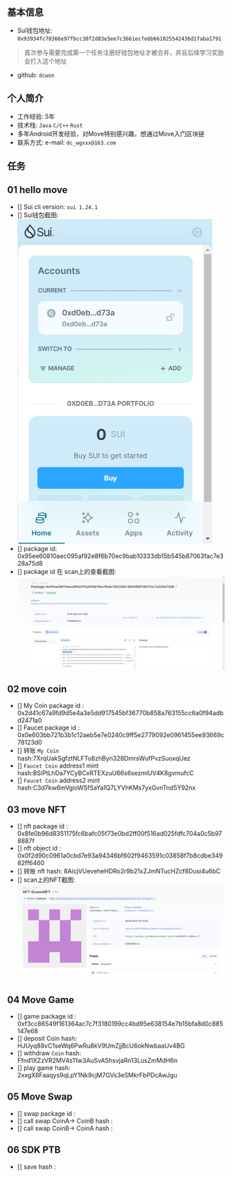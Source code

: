 ## 基本信息
- Sui钱包地址: `0x93934fc70366e97fbcc30f2d83e5ee7c3661ecfe6b661025542436d1faba1791`
> 首次参与需要完成第一个任务注册好钱包地址才被合并，并且后续学习奖励会打入这个地址
- github: `dcwon`

## 个人简介
- 工作经验: 5年
- 技术栈: `Java` `C/C++` `Rust`
- 多年Android开发经验，对Move特别感兴趣，想通过Move入门区块链
- 联系方式: e-mail: `dc_wgxxx@163.com` 

## 任务

##   01 hello move  
- [] Sui cli version: `sui 1.24.1`
- [] Sui钱包截图: ![Sui钱包截图](./images/sui_wallet.png)
- [] package id: 0x95ee60810aec095af92e8f6b70ec9bab10333db15b545b87063fac7e328a75d8
- [] package id 在 scan上的查看截图:![Scan截图](./images/package_id.png)

##   02 move coin
- [] My Coin package id : 0x2d41c67a9fd9d5e4a3e5dd917545bf36770b858a763155cc6a0f94adbd2471a0
- [] Faucet package id : 0x0e603bb721b3b1c12aeb5e7e0240c9ff5e2779092e0961455ee93669c78123d0
- [] 转账 `My Coin` hash:7XrqUakSgfztNLFTo8zhByn328DmrsWufPvzSuoxqUez
- [] `Faucet Coin` address1 mint hash:BSiPtLhDa7YCyBCxRTEXzuU66s6sezmiUV4K8gvmufcC
- [] `Faucet Coin` address2 mint hash:C3d7kw6mVgioWSfSaYa1Q7LYVhKMs7yxGvnTnd5Y92nx

##   03 move NFT
- [] nft package id : 0x8fe0b96d8351175fc6bafc05f73e0bd2ff00f516ad025fdfc704a0c5b978887f
- [] nft object id : 0x0f2d90c0961a0cbd7e93a94346bf602f9463591c03858f7b8cdbe34982ff6460
- [] 转账 nft  hash: 8AicjVUeveheHDRo2r9b21xZJmNTucHZcf8Dusi4u6bC
- [] scan上的NFT截图:![Scan截图](./images/my_NFT.png)

##   04 Move Game
- [] game package id : 0xf3cc86549f161364ac7c7f3180199cc4bd95e638154e7b15bfa8d0c885147e68
- [] deposit Coin hash: HJUyq88vC1seWq6PwRu8kV9UmZjjBcU6okNwbaaUv4BG
- [] withdraw `Coin` hash: Ffnd1XZzVR2MV4s11w3AuSvAShsvjaRn13LusZmMdH6n
- [] play game hash: 2xxgX8Faaqys9qLpY1Nk9cjM7GVs3eSMkrFbPDcAwJgu

##   05 Move Swap
- [] swap package id :
- [] call swap CoinA-> CoinB  hash :
- [] call swap CoinB-> CoinA  hash :

##   06 SDK PTB
- [] save hash :
